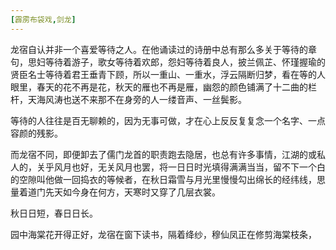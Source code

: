 ```yaml
---
[霹雳布袋戏,剑龙]
---
```


龙宿自认并非一个喜爱等待之人。在他诵读过的诗册中总有那么多关于等待的章句，思妇等待着游子，歌女等待着欢郎，怨妇等待着良人，披兰佩芷、怀瑾握瑜的贤臣名士等待着君王垂青下顾，所以一重山、一重水，浮云隔断归梦，看在等的人眼里，春天的花不再是花，秋天的雁也不再是雁，幽怨的颜色铺满了十二曲的栏杆，天海风涛也送不来那不在身旁的人一缕音声、一丝鬓影。

等待的人往往是百无聊赖的，因为无事可做，才在心上反反复复念一个名字、一点容颜的残影。

而龙宿不同，即便卸去了儒门龙首的职责跑去隐居，也总有许多事情，江湖的或私人的，关乎风月也好，无关风月也罢，将一日日时光填得满满当当，留不下一个白的空隙叫他做一回捣衣的等候者，在秋日霜雪与月光里慢慢勾出绵长的经纬线，思量着道门先天如今身在何方，天寒时又穿了几层衣裳。

秋日日短，春日日长。

园中海棠花开得正好，龙宿在窗下读书，隔着绛纱，穆仙凤正在修剪海棠枝条，